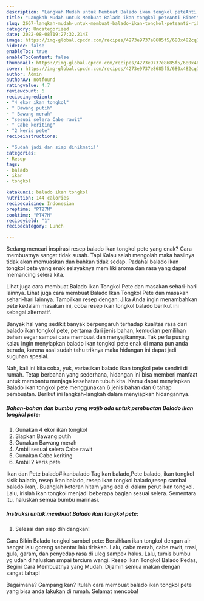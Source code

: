 ```yaml
---
description: "Langkah Mudah untuk Membuat Balado ikan tongkol peteAnti Ribet"
title: "Langkah Mudah untuk Membuat Balado ikan tongkol peteAnti Ribet"
slug: 2667-langkah-mudah-untuk-membuat-balado-ikan-tongkol-peteanti-ribet
category: Uncategorized
date: 2022-08-08T19:27:32.214Z
image: https://img-global.cpcdn.com/recipes/4273e9737e8685f5/680x482cq70/balado-ikan-tongkol-pete-foto-resep-utama.jpg
hideToc: false
enableToc: true
enableTocContent: false
thumbnail: https://img-global.cpcdn.com/recipes/4273e9737e8685f5/680x482cq70/balado-ikan-tongkol-pete-foto-resep-utama.jpg
cover: https://img-global.cpcdn.com/recipes/4273e9737e8685f5/680x482cq70/balado-ikan-tongkol-pete-foto-resep-utama.jpg
author: Admin
authorAv: notfound
ratingvalue: 4.7
reviewcount: 6
recipeingredient:
- "4 ekor ikan tongkol"
- " Bawang putih"
- " Bawang merah"
- "sesuai selera Cabe rawit"
- " Cabe keriting"
- "2 keris pete"
recipeinstructions:

- "Sudah jadi dan siap dinikmati!"
categories:
- Resep
tags:
- balado
- ikan
- tongkol

katakunci: balado ikan tongkol 
nutrition: 144 calories
recipecuisine: Indonesian
preptime: "PT27M"
cooktime: "PT47M"
recipeyield: "1"
recipecategory: Lunch

---
```



Sedang mencari inspirasi resep balado ikan tongkol pete yang enak? Cara membuatnya sangat tidak susah. Tapi Kalau salah mengolah maka hasilnya tidak akan memuaskan dan bahkan tidak sedap. Padahal balado ikan tongkol pete yang enak selayaknya memiliki aroma dan rasa yang dapat memancing selera kita.


Lihat juga cara membuat Balado Ikan Tongkol Pete dan masakan sehari-hari lainnya. Lihat juga cara membuat Balado Ikan Tongkol Pete dan masakan sehari-hari lainnya. Tampilkan resep dengan: Jika Anda ingin menambahkan pete kedalam masakan ini, coba resep ikan tongkol balado berikut ini sebagai alternatif.

Banyak hal yang sedikit banyak berpengaruh terhadap kualitas rasa dari balado ikan tongkol pete, pertama dari jenis bahan, kemudian pemilihan bahan segar sampai cara membuat dan menyajikannya. Tak perlu pusing kalau ingin menyiapkan balado ikan tongkol pete enak di mana pun anda berada, karena asal sudah tahu triknya maka hidangan ini dapat jadi suguhan spesial.


Nah, kali ini kita coba, yuk, variasikan balado ikan tongkol pete sendiri di rumah. Tetap berbahan yang sederhana, hidangan ini bisa memberi manfaat untuk membantu menjaga kesehatan tubuh kita. Kamu dapat menyiapkan Balado ikan tongkol pete menggunakan 6 jenis bahan dan 0 tahap pembuatan. Berikut ini langkah-langkah dalam menyiapkan hidangannya.

<!--inarticleads1-->

##### Bahan-bahan dan bumbu yang wajib ada untuk pembuatan Balado ikan tongkol pete:

1. Gunakan 4 ekor ikan tongkol
1. Siapkan  Bawang putih
1. Gunakan  Bawang merah
1. Ambil sesuai selera Cabe rawit
1. Gunakan  Cabe keriting
1. Ambil 2 keris pete


Ikan dan Pete balado#ikanbalado TagIkan balado,Pete balado, ikan tongkol sisik balado, resep ikan balado, resep ikan tongkol balado,resep sambal balado ikan,. Buanglah kotoran hitam yang ada di dalam perut ikan tongkol. Lalu, irislah ikan tongkol menjadi beberapa bagian sesuai selera. Sementara itu, haluskan semua bumbu marinasi. 

<!--inarticleads2-->

##### Instruksi untuk membuat Balado ikan tongkol pete:


1. Selesai dan siap dihidangkan!

Cara Bikin Balado tongkol sambel pete: Bersihkan ikan tongkol dengan air hangat lalu goreng sebentar lalu tiriskan. Lalu, cabe merah, cabe rawit, trasi, gula, garam, dan penyedap rasa di uleg sampek halus. Lalu, tumis bumbu yg udah dihaluskan smpai tercium wangi. Resep Ikan Tongkol Balado Pedas, Begini Cara Membuatnya yang Mudah. Dijamin semua makan dengan sangat lahap! 

Bagaimana? Gampang kan? Itulah cara membuat balado ikan tongkol pete yang bisa anda lakukan di rumah. Selamat mencoba!
